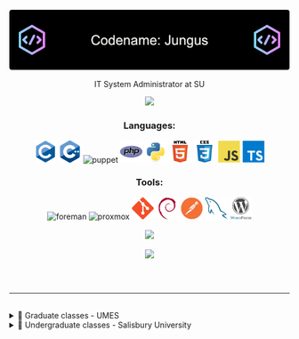 ![](images/github-header-image.png)
<br>

<p align="center">
  IT System Administrator at SU
</p>

<p align="center">
  <img src="https://komarev.com/ghpvc/?username=jungan2&color=brightgreen&abbreviated=true">
</p>

<h3 align="center">Languages:</h3>
<p align="center">
  <img src="https://raw.githubusercontent.com/devicons/devicon/refs/heads/master/icons/c/c-original.svg" alt="c" width="40" height="40"/>
  <img src="https://raw.githubusercontent.com/devicons/devicon/refs/heads/master/icons/cplusplus/cplusplus-original.svg" alt="cplusplus" width="40" height="40"/>
  <img src="https://puppet.com/sites/default/themes/custom/puppet/images/favicons/favicon.ico" alt="puppet" width="40" height="40"/>
  <img src="https://raw.githubusercontent.com/devicons/devicon/master/icons/php/php-original.svg" alt="php" width="40" height="40"/>
  <img src="https://raw.githubusercontent.com/devicons/devicon/refs/heads/master/icons/python/python-original.svg" alt="python" width="40" height="40"/>
  <img src="https://raw.githubusercontent.com/devicons/devicon/master/icons/html5/html5-original-wordmark.svg" alt="html5" width="40" height="40"/>
  <img src="https://raw.githubusercontent.com/devicons/devicon/master/icons/css3/css3-original-wordmark.svg" alt="css3" width="40" height="40"/>
  <img src="https://raw.githubusercontent.com/devicons/devicon/master/icons/javascript/javascript-original.svg" alt="javascript" width="40" height="40"/>
  <img src="https://raw.githubusercontent.com/devicons/devicon/refs/heads/master/icons/typescript/typescript-original.svg" alt="typescript" width="40" height="40"/>
</p>

<h3 align="center">Tools:</h3>
<p align="center">
  <img src="https://theforeman.org//static/images/favicon_32x32.png" alt="foreman" width="40" height="40"/>
  <img src="https://proxmox.com/favicon.svg" alt="proxmox" width="40" height="40"/>
  <img src="https://raw.githubusercontent.com/devicons/devicon/refs/heads/master/icons/git/git-original.svg" alt="git" width="40" height="40"/>
  <img src="https://raw.githubusercontent.com/devicons/devicon/refs/heads/master/icons/debian/debian-original.svg" alt="debian" width="40" height="40"/>
  <img src="https://raw.githubusercontent.com/devicons/devicon/refs/heads/master/icons/postman/postman-original.svg" alt="postman" width="40" height="40"/>
  <img src="https://raw.githubusercontent.com/devicons/devicon/refs/heads/master/icons/mysql/mysql-original.svg" alt="mysql" width="40" height="40"/>
  <img src="https://raw.githubusercontent.com/devicons/devicon/refs/heads/master/icons/wordpress/wordpress-original.svg" alt="wordpress" width="40" height="40"/>
</p>

<p align=center>
  <div align=center>
    <!---<a href="https://github.com/anuraghazra/github-readme-stats" title="Go to Source" style="pointer-events:none">
          </a>--->
      <img align="center" width=390 src="https://github-readme-stats.vercel.app/api?username=jungan2&show_icons=true&theme=transparent" style="pointer-events:none"/>
  </div>
  <br/>
  <div align=center>
    <!---<a href="https://github.com/anuraghazra/github-readme-stats">
    </a>--->
      <img height=200 align="center" src="https://github-readme-stats.vercel.app/api/top-langs/?username=jungan2&langs_count=8&layout=compact&theme=transparent&size_weight=0.5&count_weight=0.5" />
  </div>
  <br>

  <!--<img src="https://github-readme-activity-graph.vercel.app/graph?username=jungan2&theme=transparent" width="100%"/>-->
</p>

<br>

---

<br>

<details>
  <summary>🏫 Graduate classes - UMES</summary>
  <br>
  
- Fall 2024
  - CSDP 601 - Analysis and Design of Algorithm
  - CSDP 602 - Database Management Systems

- Spring 2025
  - CSDP 603 - Advanced Operating Systems
  - CSDP 710 - Machine Learning
  - CSDP 720 - Data Science & Analytics
</details>

<details>
  <summary>🏫 Undergraduate classes - Salisbury University</summary>
  
- Fall 2022
  - COSC 426 - Software Engineering II
  - COSC 450 - Operating System

- Spring 2022
  - COSC 425 - Software Engineering I
  - COSC 390 - Undergrad Research Proj (Cyber Security - Infastructure/basic tools)
  - COSC 370 - Computer Networks

- Fall 2021
  - COSC 350 - Systems Software
  - COSC 320 - Advance Data Structures
  - COSC 386 - Database Design & Implementation

- Spring 2021
  - COSC 220 - Computer Science II
  - COSC 362 - Theory of Computation
  - COSC 482 - Computer Graphics (OpenGL)
  - COSC 250 - Microcomputer Organization

- Fall 2020
  - COSC 120 - Computer Science I

</details>
